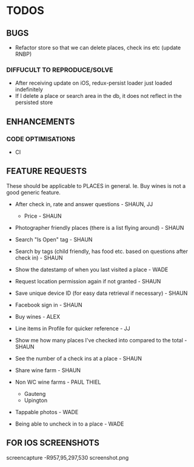 # TODOS

## BUGS

- Refactor store so that we can delete places, check ins etc (update RNBP)

### DIFFUCULT TO REPRODUCE/SOLVE

- After receiving update on iOS, redux-persist loader just loaded indefinitely
- If I delete a place or search area in the db, it does not reflect in the persisted store

## ENHANCEMENTS

### CODE OPTIMISATIONS

- CI

## FEATURE REQUESTS

These should be applicable to PLACES in general. Ie. Buy wines is not a good generic feature.

- After check in, rate and answer questions - SHAUN, JJ
  - Price - SHAUN
- Photographer friendly places (there is a list flying around) - SHAUN
- Search "Is Open" tag - SHAUN
- Search by tags (child friendly, has food etc. based on questions after check in) - SHAUN
- Show the datestamp of when you last visited a place - WADE

- Request location permission again if not granted - SHAUN
- Save unique device ID (for easy data retrieval if necessary) - SHAUN
- Facebook sign in - SHAUN
- Buy wines - ALEX
- Line items in Profile for quicker reference - JJ
- Show me how many places I've checked into compared to the total - SHAUN
- See the number of a check ins at a place - SHAUN
- Share wine farm - SHAUN
- Non WC wine farms - PAUL THIEL
  - Gauteng
  - Upington
- Tappable photos - WADE
- Being able to uncheck in to a place - WADE

## FOR IOS SCREENSHOTS

screencapture -R957,95,297,530 screenshot.png
